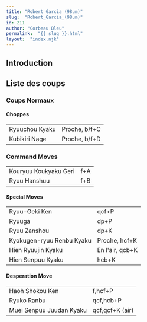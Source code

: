```yaml
---
title: "Robert Garcia (98um)"
slug:  "Robert_Garcia_(98um)"
id: 211
author: "Corbeau Bleu"
permalink:  "{{ slug }}.html"
layout:  "index.njk"
---
```


## Introduction

## Liste des coups

### Coups Normaux

#### Choppes

|                |               |
|----------------|---------------|
| Ryuuchou Kyaku | Proche, b/f+C |
| Kubikiri Nage  | Proche, b/f+D |

### Command Moves

|                       |     |
|-----------------------|-----|
| Kouryuu Koukyaku Geri | f+A |
| Ryuu Hanshuu          | f+B |

#### Special Moves

|                           |                 |
|---------------------------|-----------------|
| Ryuu-Geki Ken             | qcf+P           |
| Ryuuga                    | dp+P            |
| Ryuu Zanshou              | dp+K            |
| Kyokugen-ryuu Renbu Kyaku | Proche, hcf+K   |
| Hien Ryuujin Kyaku        | En l'air, qcb+K |
| Hien Senpuu Kyaku         | hcb+K           |

#### Desperation Move

|                          |                 |
|--------------------------|-----------------|
| Haoh Shokou Ken          | f,hcf+P         |
| Ryuko Ranbu              | qcf,hcb+P       |
| Muei Senpuu Juudan Kyaku | qcf,qcf+K (air) |

